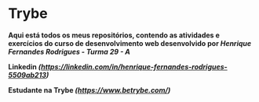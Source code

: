 # <strong> Trybe <strong>
  Aqui está todos os meus repositórios, contendo as atividades e exercícios do curso de desenvolvimento web desenvolvido por _Henrique Fernandes Rodrigues - Turma 29 - A_
  
  
  
  Linkedin _(https://linkedin.com/in/henrique-fernandes-rodrigues-5509ab213)_
  
  
  Estudante na Trybe _(https://www.betrybe.com/)_



